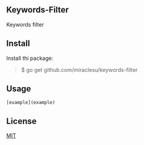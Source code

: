 ## Keywords-Filter

Keywords filter

## Install

Install thi package:

> $ go get github.com/miraclesu/keywords-filter

## Usage
    [example](example)

## License

[MIT](LICENSE)
